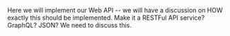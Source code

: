 Here we will implement our Web API -- we will have a discussion on HOW exactly this should be implemented. 
Make it a RESTFul API service? GraphQL? JSON? We need to discuss this.
